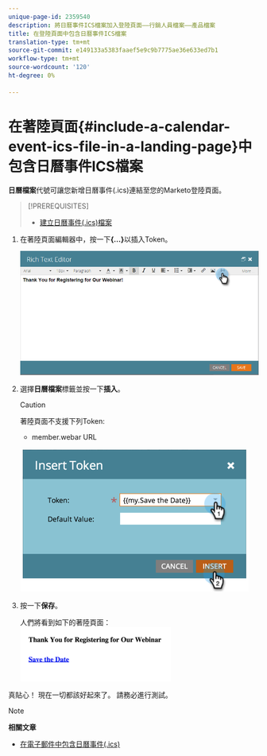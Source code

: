```yaml
---
unique-page-id: 2359540
description: 將日曆事件ICS檔案加入登陸頁面——行銷人員檔案——產品檔案
title: 在登陸頁面中包含日曆事件ICS檔案
translation-type: tm+mt
source-git-commit: e149133a5383faaef5e9c9b7775ae36e633ed7b1
workflow-type: tm+mt
source-wordcount: '120'
ht-degree: 0%

---
```



# 在著陸頁面{#include-a-calendar-event-ics-file-in-a-landing-page}中包含日曆事件ICS檔案

**日曆檔案**&#x200B;代號可讓您新增日曆事件(.ics)連結至您的Marketo登陸頁面。

>[!PREREQUISITES]
>
>* [建立日曆事件(.ics)檔案](../../../../product-docs/email-marketing/general/functions-in-the-editor/create-a-calendar-event-ics-file.md)

>



1. 在著陸頁面編輯器中，按一下&#x200B;**{...}**&#x200B;以插入Token。

   ![](assets/image2015-7-8-17-3a51-3a29.png)

1. 選擇&#x200B;**日曆檔案**&#x200B;標籤並按一下&#x200B;**插入**。

   >[!CAUTION]
   >
   >著陸頁面不支援下列Token:
   >
   >    
   >    
   >    * member.webar URL


   ![](assets/image2015-1-6-16-3a31-3a28.png)

1. 按一下&#x200B;**保存**。

   人們將看到如下的著陸頁面：   ![](assets/image2015-1-6-16-3a42-3a51.png)

真貼心！ 現在一切都該好起來了。 請務必進行測試。

>[!NOTE]
>
>**相關文章**
>
>* [在電子郵件中包含日曆事件(.ics)](../../../../product-docs/email-marketing/general/functions-in-the-editor/include-a-calendar-event-ics-in-an-email.md)

>



